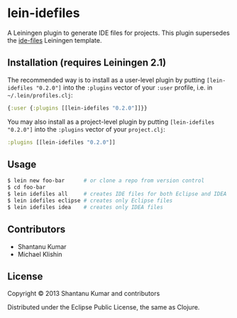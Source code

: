# lein-idefiles

A Leiningen plugin to generate IDE files for projects. This plugin supersedes
the [ide-files](https://github.com/kumarshantanu/ide-files) Leiningen template.


## Installation (requires Leiningen 2.1)

The recommended way is to install as a user-level plugin by putting
`[lein-idefiles "0.2.0"]` into the `:plugins` vector of your `:user`
profile, i.e. in `~/.lein/profiles.clj`:

```clojure
{:user {:plugins [[lein-idefiles "0.2.0"]]}}
```

You may also install as a project-level plugin by putting
`[lein-idefiles "0.2.0"]` into the `:plugins` vector of your `project.clj`:

```clojure
:plugins [[lein-idefiles "0.2.0"]]
```


## Usage

```bash
$ lein new foo-bar      # or clone a repo from version control
$ cd foo-bar
$ lein idefiles all     # creates IDE files for both Eclipse and IDEA
$ lein idefiles eclipse # creates only Eclipse files
$ lein idefiles idea    # creates only IDEA files
```


## Contributors


* Shantanu Kumar
* Michael Klishin


## License

Copyright © 2013 Shantanu Kumar and contributors

Distributed under the Eclipse Public License, the same as Clojure.
